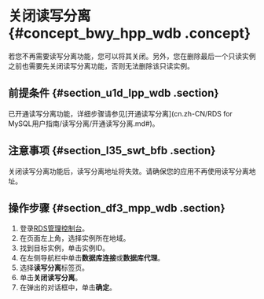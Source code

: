 # 关闭读写分离 {#concept_bwy_hpp_wdb .concept}

若您不再需要读写分离功能，您可以将其关闭。另外，您在删除最后一个只读实例之前也需要先关闭读写分离功能，否则无法删除该只读实例。

## 前提条件 {#section_u1d_lpp_wdb .section}

已开通读写分离功能，详细步骤请参见[开通读写分离](cn.zh-CN/RDS for MySQL用户指南/读写分离/开通读写分离.md#)。

## 注意事项 {#section_l35_swt_bfb .section}

关闭读写分离功能后，读写分离地址将失效。请确保您的应用不再使用读写分离地址。

## 操作步骤 {#section_df3_mpp_wdb .section}

1.  登录[RDS管理控制台](https://rdsnew.console.aliyun.com)。
2.  在页面左上角，选择实例所在地域。
3.  找到目标实例，单击实例ID。
4.  在左侧导航栏中单击**数据库连接**或**数据库代理**。
5.  选择**读写分离**标签页。
6.  单击**关闭读写分离**。
7.  在弹出的对话框中，单击**确定**。

